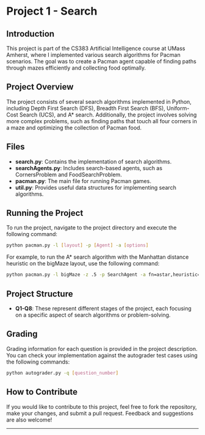 # Project 1 - Search

## Introduction

This project is part of the CS383 Artificial Intelligence course at UMass Amherst, where I implemented various search algorithms for Pacman scenarios. The goal was to create a Pacman agent capable of finding paths through mazes efficiently and collecting food optimally.

## Project Overview

The project consists of several search algorithms implemented in Python, including Depth First Search (DFS), Breadth First Search (BFS), Uniform-Cost Search (UCS), and A* search. Additionally, the project involves solving more complex problems, such as finding paths that touch all four corners in a maze and optimizing the collection of Pacman food.

## Files

- **search.py**: Contains the implementation of search algorithms.
- **searchAgents.py**: Includes search-based agents, such as CornersProblem and FoodSearchProblem.
- **pacman.py**: The main file for running Pacman games.
- **util.py**: Provides useful data structures for implementing search algorithms.

## Running the Project

To run the project, navigate to the project directory and execute the following command:

```bash
python pacman.py -l [layout] -p [Agent] -a [options]
```

For example, to run the A* search algorithm with the Manhattan distance heuristic on the bigMaze layout, use the following command:

```bash
python pacman.py -l bigMaze -z .5 -p SearchAgent -a fn=astar,heuristic=manhattanHeuristic
```

## Project Structure

- **Q1-Q8**: These represent different stages of the project, each focusing on a specific aspect of search algorithms or problem-solving.

## Grading

Grading information for each question is provided in the project description. You can check your implementation against the autograder test cases using the following commands:

```bash
python autograder.py -q [question_number]
```

## How to Contribute

If you would like to contribute to this project, feel free to fork the repository, make your changes, and submit a pull request. Feedback and suggestions are also welcome!

---
